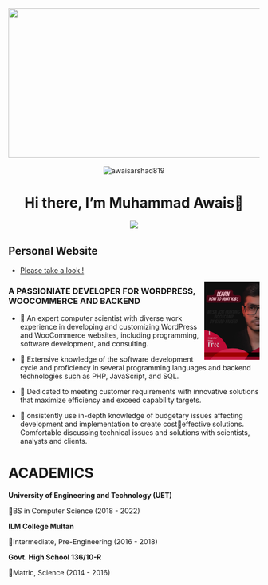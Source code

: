 <img style="height: 300px;width: 1057px" src="https://www.linkpicture.com/q/Black-Blue-Geometric-Tips-Business-Facebook-Cover.png" type="image">

<p align="center"> <img src="https://komarev.com/ghpvc/?username=awaisarshad819&label=Profile%20views&color=0e75b6&style=flat" alt="awaisarshad819" /> </p>

<div align="center">
    <h1> Hi there, I’m Muhammad Awais👋<a href="#"></h1>
  </div>
<p align="center">
<a href="https://github.com/saadfareed"><img src="https://readme-typing-svg.herokuapp.com?lines=Wordpress+Developer;Python+Backend+Engineer;Woocommerce+Devloper&center=true&width=500&height=50"></a>
  
  
  ## Personal Website 
- [Please take a look !](https://portfolio.apexspace.net/)
<img align="right" alt="" src="fresh.jpg" width="22%" />
  
  ### A PASSIONIATE DEVELOPER FOR WORDPRESS, WOOCOMMERCE AND BACKEND

- 🔭 An expert computer scientist with diverse work experience in developing and customizing WordPress and
     WooCommerce websites, including programming, software development, and consulting.
  
- 🌱 Extensive knowledge of the software development cycle and proficiency in several programming languages and
     backend technologies such as PHP, JavaScript, and SQL.
  
- 👯 Dedicated to meeting customer requirements with innovative solutions that maximize efficiency and exceed capability
     targets.

- 📢 onsistently use in-depth knowledge of budgetary issues affecting development and implementation to create costeffective solutions. Comfortable discussing technical issues and solutions with scientists, analysts and clients.

# ACADEMICS
<p><b>University of Engineering and Technology (UET) </b> </p> 
<p>🥇BS in Computer Science  (2018 - 2022)</p>

<p><b>ILM College Multan </b> </p> 
<p>🥇Intermediate, Pre-Engineering  (2016 - 2018)</p>

<p><b>Govt. High School 136/10-R </b> </p> 
<p>🥇Matric, Science  (2014 - 2016)</p>
	
